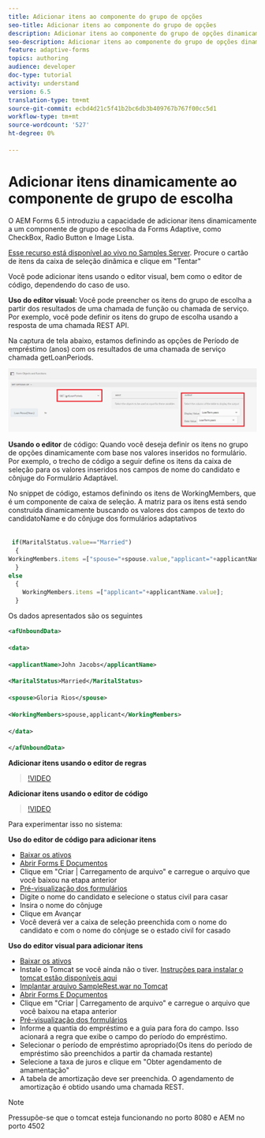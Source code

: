```yaml
---
title: Adicionar itens ao componente do grupo de opções
seo-title: Adicionar itens ao componente do grupo de opções
description: Adicionar itens ao componente do grupo de opções dinamicamente
seo-description: Adicionar itens ao componente do grupo de opções dinamicamente
feature: adaptive-forms
topics: authoring
audience: developer
doc-type: tutorial
activity: understand
version: 6.5
translation-type: tm+mt
source-git-commit: ecbd4d21c5f41b2bc6db3b409767b767f00cc5d1
workflow-type: tm+mt
source-wordcount: '527'
ht-degree: 0%

---
```




# Adicionar itens dinamicamente ao componente de grupo de escolha

O AEM Forms 6.5 introduziu a capacidade de adicionar itens dinamicamente a um componente de grupo de escolha da Forms Adaptive, como CheckBox, Radio Button e Image Lista.

[Esse recurso está disponível ao vivo no Samples Server](https://forms.enablementadobe.com/content/samples/samples.html?query=0). Procure o cartão de itens da caixa de seleção dinâmica e clique em &quot;Tentar&quot;


Você pode adicionar itens usando o editor visual, bem como o editor de código, dependendo do caso de uso.

**Uso do editor visual:** Você pode preencher os itens do grupo de escolha a partir dos resultados de uma chamada de função ou chamada de serviço. Por exemplo, você pode definir os itens do grupo de escolha usando a resposta de uma chamada REST API.

Na captura de tela abaixo, estamos definindo as opções de Período de empréstimo (anos) com os resultados de uma chamada de serviço chamada getLoanPeriods.

![Editor de regras](assets/ruleeditor.png)

**Usando o editor** de código: Quando você deseja definir os itens no grupo de opções dinamicamente com base nos valores inseridos no formulário. Por exemplo, o trecho de código a seguir define os itens da caixa de seleção para os valores inseridos nos campos de nome do candidato e cônjuge do Formulário Adaptável.

No snippet de código, estamos definindo os itens de WorkingMembers, que é um componente de caixa de seleção. A matriz para os itens está sendo construída dinamicamente buscando os valores dos campos de texto do candidatoName e do cônjuge dos formulários adaptativos

```javascript
 
 if(MaritalStatus.value=="Married")
  {
WorkingMembers.items =["spouse="+spouse.value,"applicant="+applicantName.value];
  }
else
  {
    WorkingMembers.items =["applicant="+applicantName.value];
  }
```

Os dados apresentados são os seguintes

```xml
<afUnboundData>

<data>

<applicantName>John Jacobs</applicantName>

<MaritalStatus>Married</MaritalStatus>

<spouse>Gloria Rios</spouse>

<WorkingMembers>spouse,applicant</WorkingMembers>

</data>

</afUnboundData>
```

**Adicionar itens usando o editor de regras**

>[!VIDEO](https://video.tv.adobe.com/v/26847?quality=12&learn=on)

**Adicionar itens usando o editor de código**

>[!VIDEO](https://video.tv.adobe.com/v/26848?quality=12&learn=on)

Para experimentar isso no sistema:

**Uso do editor de código para adicionar itens**

* [Baixar os ativos](assets/usingthecodeeditor.zip)
* [Abrir Forms E Documentos](http://localhost:4502/aem/forms.html/content/dam/formsanddocuments)
* Clique em &quot;Criar | Carregamento de arquivo&quot; e carregue o arquivo que você baixou na etapa anterior
* [Pré-visualização dos formulários](http://localhost:4502/content/dam/formsanddocuments/simpleform/jcr:content?wcmmode=disabled)
* Digite o nome do candidato e selecione o status civil para casar
* Insira o nome do cônjuge
* Clique em Avançar
* Você deverá ver a caixa de seleção preenchida com o nome do candidato e com o nome do cônjuge se o estado civil for casado

**Uso do editor visual para adicionar itens**

* [Baixar os ativos](assets/usingthevisualeditor.zip)
* Instale o Tomcat se você ainda não o tiver. [Instruções para instalar o tomcat estão disponíveis aqui](https://docs.adobe.com/content/help/en/experience-manager-learn/forms/ic-print-channel-tutorial/introduction.html)
* [Implantar arquivo SampleRest.war no Tomcat](https://forms.enablementadobe.com/content/DemoServerBundles/SampleRest.war)
* [Abrir Forms E Documentos](http://localhost:4502/aem/forms.html/content/dam/formsanddocuments)
* Clique em &quot;Criar | Carregamento de arquivo&quot; e carregue o arquivo que você baixou na etapa anterior
* [Pré-visualização dos formulários](http://localhost:4502/content/dam/formsanddocuments/amortizationschedule/jcr:content?wcmmode=disabled)
* Informe a quantia do empréstimo e a guia para fora do campo. Isso acionará a regra que exibe o campo do período do empréstimo.
* Selecionar o período de empréstimo apropriado(Os itens do período de empréstimo são preenchidos a partir da chamada restante)
* Selecione a taxa de juros e clique em &quot;Obter agendamento de amamentação&quot;
* A tabela de amortização deve ser preenchida. O agendamento de amortização é obtido usando uma chamada REST.

>[!NOTE]
> Pressupõe-se que o tomcat esteja funcionando no porto 8080 e AEM no porto 4502
